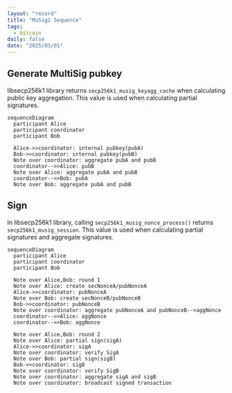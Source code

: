 ```yaml
---
layout: "record"
title: "MuSig2 Sequence"
tags:
  - bitcoin
daily: false
date: "2025/03/01"
---
```


## Generate MultiSig pubkey

libsecp256k1 library returns `secp256k1_musig_keyagg_cache` when calculating public key aggregation. 
This value is used when calculating partial signatures.

```mermaid
sequenceDiagram
  participant Alice
  participant coordinator
  participant Bob

  Alice->>coordinator: internal pubkey(pubA)
  Bob->>coordinator: internal pubkey(pubB)
  Note over coordinator: aggregate pubA and pubB
  coordinator-->>Alice: pubB
  Note over Alice: aggregate pubA and pubB
  coordinator-->>Bob: pubA
  Note over Bob: aggregate pubA and pubB
```

## Sign

In libsecp256k1 library, calling `secp256k1_musig_nonce_process()` returns `secp256k1_musig_session`. 
This value is used when calculating partial signatures and aggregate signatures.

```mermaid
sequenceDiagram
  participant Alice
  participant coordinator
  participant Bob

  Note over Alice,Bob: round 1
  Note over Alice: create secNonceA/pubNonceA
  Alice->>coordinator: pubNonceA
  Note over Bob: create secNonceB/pubNonceB
  Bob->>coordinator: pubNonceB
  Note over coordinator: aggregate pubNonceA and pubNonceB-->aggNonce
  coordinator-->>Alice: aggNonce
  coordinator-->>Bob: aggNonce

  Note over Alice,Bob: round 2
  Note over Alice: partial sign(sigA)
  Alice->>coordinator: sigA
  Note over coordinator: verify SigA
  Note over Bob: partial sign(sigB)
  Bob->>coordinator: sigB
  Note over coordinator: verify SigB
  Note over coordinator: aggregate sigA and sigB
  Note over coordinator: broadcast signed transaction
```
